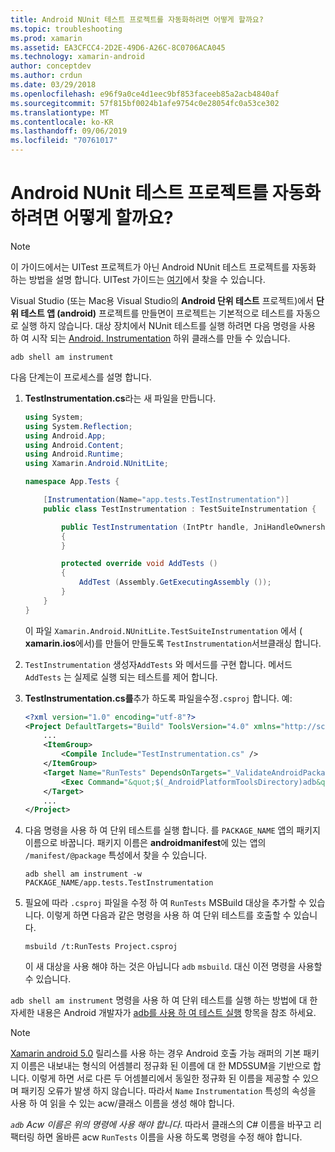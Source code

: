 ```yaml
---
title: Android NUnit 테스트 프로젝트를 자동화하려면 어떻게 할까요?
ms.topic: troubleshooting
ms.prod: xamarin
ms.assetid: EA3CFCC4-2D2E-49D6-A26C-8C0706ACA045
ms.technology: xamarin-android
author: conceptdev
ms.author: crdun
ms.date: 03/29/2018
ms.openlocfilehash: e96f9a0ce4d1eec9bf853faceeb85a2acb4840af
ms.sourcegitcommit: 57f815bf0024b1afe9754c0e28054fc0a53ce302
ms.translationtype: MT
ms.contentlocale: ko-KR
ms.lasthandoff: 09/06/2019
ms.locfileid: "70761017"
---
```

# <a name="how-do-i-automate-an-android-nunit-test-project"></a>Android NUnit 테스트 프로젝트를 자동화하려면 어떻게 할까요?

> [!NOTE]
> 이 가이드에서는 UITest 프로젝트가 아닌 Android NUnit 테스트 프로젝트를 자동화 하는 방법을 설명 합니다. UITest 가이드는 [여기](https://docs.microsoft.com/appcenter/test-cloud/preparing-for-upload/uitest)에서 찾을 수 있습니다.

Visual Studio (또는 Mac용 Visual Studio의 **Android 단위 테스트** 프로젝트)에서 **단위 테스트 앱 (android)** 프로젝트를 만들면이 프로젝트는 기본적으로 테스트를 자동으로 실행 하지 않습니다.
대상 장치에서 NUnit 테스트를 실행 하려면 다음 명령을 사용 하 여 시작 되는 [Android. Instrumentation](xref:Android.App.Instrumentation) 하위 클래스를 만들 수 있습니다. 

```shell
adb shell am instrument 
```

다음 단계는이 프로세스를 설명 합니다.

1. **TestInstrumentation.cs**라는 새 파일을 만듭니다. 

    ```cs 
    using System;
    using System.Reflection;
    using Android.App;
    using Android.Content;
    using Android.Runtime;
    using Xamarin.Android.NUnitLite;

    namespace App.Tests {

        [Instrumentation(Name="app.tests.TestInstrumentation")]
        public class TestInstrumentation : TestSuiteInstrumentation {

            public TestInstrumentation (IntPtr handle, JniHandleOwnership transfer) : base (handle, transfer)
            {
            }

            protected override void AddTests ()
            {
                AddTest (Assembly.GetExecutingAssembly ());
            }
        }
    }
    ```

    이 파일 `Xamarin.Android.NUnitLite.TestSuiteInstrumentation` 에서 ( **xamarin.ios**에서)를 만들어 만들도록 `TestInstrumentation`서브클래싱 합니다.

2. `TestInstrumentation` 생성자`AddTests` 와 메서드를 구현 합니다. 메서드 `AddTests` 는 실제로 실행 되는 테스트를 제어 합니다.

3. **TestInstrumentation.cs를**추가 하도록 파일을수정`.csproj` 합니다. 예:

    ```xml
    <?xml version="1.0" encoding="utf-8"?>
    <Project DefaultTargets="Build" ToolsVersion="4.0" xmlns="http://schemas.microsoft.com/developer/msbuild/2003">
        ...
        <ItemGroup>
            <Compile Include="TestInstrumentation.cs" />
        </ItemGroup>
        <Target Name="RunTests" DependsOnTargets="_ValidateAndroidPackageProperties">
            <Exec Command="&quot;$(_AndroidPlatformToolsDirectory)adb&quot; $(AdbTarget) $(AdbOptions) shell am instrument -w $(_AndroidPackage)/app.tests.TestInstrumentation" />
        </Target>
        ...
    </Project>
    ```

4. 다음 명령을 사용 하 여 단위 테스트를 실행 합니다. 를 `PACKAGE_NAME` 앱의 패키지 이름으로 바꿉니다. 패키지 이름은 **androidmanifest**에 있는 앱의 `/manifest/@package` 특성에서 찾을 수 있습니다.

    ```shell
    adb shell am instrument -w PACKAGE_NAME/app.tests.TestInstrumentation
    ```

5. 필요에 따라 `.csproj` 파일을 수정 하 여 `RunTests` MSBuild 대상을 추가할 수 있습니다. 이렇게 하면 다음과 같은 명령을 사용 하 여 단위 테스트를 호출할 수 있습니다.

    ```shell
    msbuild /t:RunTests Project.csproj
    ```

    이 새 대상을 사용 해야 하는 것은 아닙니다 `adb` `msbuild`. 대신 이전 명령을 사용할 수 있습니다.

`adb shell am instrument` 명령을 사용 하 여 단위 테스트를 실행 하는 방법에 대 한 자세한 내용은 Android 개발자가 [adb를 사용 하 여 테스트 실행](https://developer.android.com/studio/test/command-line.html#RunTestsDevice) 항목을 참조 하세요.

> [!NOTE]
> [Xamarin android 5.0](https://github.com/xamarin/release-notes-archive/blob/master/release-notes/android/xamarin.android_5/xamarin.android_5.1/index.md#Android_Callable_Wrapper_Naming) 릴리스를 사용 하는 경우 Android 호출 가능 래퍼의 기본 패키지 이름은 내보내는 형식의 어셈블리 정규화 된 이름에 대 한 MD5SUM을 기반으로 합니다. 이렇게 하면 서로 다른 두 어셈블리에서 동일한 정규화 된 이름을 제공할 수 있으며 패키징 오류가 발생 하지 않습니다. 따라서 `Name` `Instrumentation` 특성의 속성을 사용 하 여 읽을 수 있는 acw/클래스 이름을 생성 해야 합니다.

_`adb` Acw 이름은 위의 명령에 사용 해야 합니다_.
따라서 클래스의 C# 이름을 바꾸고 리팩터링 하면 올바른 acw `RunTests` 이름을 사용 하도록 명령을 수정 해야 합니다.
